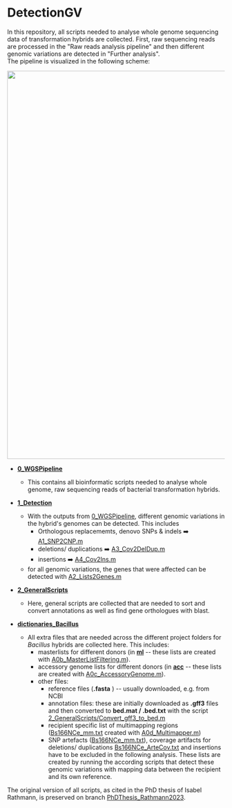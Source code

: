 # DetectionGV

In this repository, all scripts needed to analyse whole genome sequencing data of transformation hybrids are collected. First, raw sequencing reads are processed in the "Raw reads analysis pipeline" and then different genomic variations are detected in "Further analysis".  
The pipeline is visualized in the following scheme:  

  
<img src="https://github.com/Easybel/DetectionGV/blob/main/Pipeline_WGS.png" width="900">


- **[0_WGSPipeline](https://github.com/Easybel/DetectionGV/tree/main/0_WGSPipeline)**  
  - This contains all bioinformatic scripts needed to analyse whole genome, raw sequencing reads of bacterial transformation hybrids.
    
- **[1_Detection](https://github.com/Easybel/DetectionGV/tree/main/1_Detection)**
  - With the outputs from [0_WGSPipeline](https://github.com/Easybel/DetectionGV/tree/main/0_WGSPipeline), different genomic variations in the hybrid's genomes can be detected. This includes
    - Orthologous replacememts, denovo SNPs & indels :arrow_right:  [A1_SNP2CNP.m](https://github.com/Easybel/DetectionGV/blob/main/1_Detection/A1_SNP2CNP.m)
    - deletions/ duplications :arrow_right: [A3_Cov2DelDup.m](https://github.com/Easybel/DetectionGV/blob/main/1_Detection/A3_Cov2DelDup.m)
    - insertions :arrow_right: [A4_Cov2Ins.m](https://github.com/Easybel/DetectionGV/blob/main/1_Detection/A4_Cov2Ins.m)
  - for all genomic variations, the genes that were affected can be detected with [A2_Lists2Genes.m](https://github.com/Easybel/DetectionGV/blob/main/1_Detection/A2_Lists2Genes.m)
    
- **[2_GeneralScripts](https://github.com/Easybel/DetectionGV/tree/main/2_GeneralScripts)**
  - Here, general scripts are collected that are needed to sort and convert annotations as well as find gene orthologues with blast.
 
- **[dictionaries_Bacillus](https://github.com/Easybel/DetectionGV/tree/main/dictionaries_Bacillus)**
  - All extra files that are needed across the different project folders for _Bacillus_ hybrids are collected here. This includes:
    - masterlists for different donors (in **[ml](https://github.com/Easybel/DetectionGV/tree/main/dictionaries_Bacillus/ml)** -- these lists are created with [A0b_MasterListFiltering.m](https://github.com/Easybel/DetectionGV/blob/main/1_Detection/A0b_MasterListFiltering.m)).
    - accessory genome lists for different donors (in **[acc](https://github.com/Easybel/DetectionGV/tree/main/dictionaries_Bacillus/acc)** -- these lists are created with [A0c_AccessoryGenome.m](https://github.com/Easybel/DetectionGV/blob/main/1_Detection/A0c_AccessoryGenome.m)).
    - other files:
      - reference files (**.fasta** ) -- usually downloaded, e.g. from NCBI
      - annotation files: these are initially downloaded as **.gff3** files and then converted to **bed.mat / .bed.txt** with the script [2_GeneralScripts/Convert_gff3_to_bed.m](https://github.com/Easybel/DetectionGV/blob/main/2_GeneralScripts/Convert_gff3_to_bed.m)
      - recipient specific list of multimapping regions ([Bs166NCe_mm.txt](https://github.com/Easybel/DetectionGV/blob/main/dictionaries/Bs166NCe_mm.txt) created with [A0d_Multimapper.m](https://github.com/Easybel/DetectionGV/blob/main/1_Detection/A0d_Multimapper.m))
      -  SNP artefacts ([Bs166NCe_mm.txt](https://github.com/Easybel/DetectionGV/blob/main/dictionaries/Bs166NCe_ArteSNPs.vcf)), coverage artifacts for deletions/ duplications [Bs166NCe_ArteCov.txt](https://github.com/Easybel/DetectionGV/blob/main/dictionaries/Bs166NCe_ArteCov.txt) and insertions have to be excluded in the following analysis. These lists are created by running the according scripts that detect these genomic variations with mapping data between the recipient and its own reference. 
  
The original version of all scripts, as cited in the PhD thesis of Isabel Rathmann, is preserved on branch [PhDThesis_Rathmann2023](https://github.com/Easybel/DetectionGV/tree/PhDThesis_Rathmann2023).
